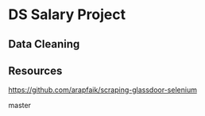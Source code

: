 # DS Salary Project

## Data Cleaning
## Resources

https://github.com/arapfaik/scraping-glassdoor-selenium

master
